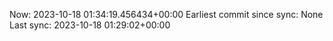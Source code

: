 Now: 2023-10-18 01:34:19.456434+00:00 Earliest commit since sync: None Last sync: 2023-10-18 01:29:02+00:00
